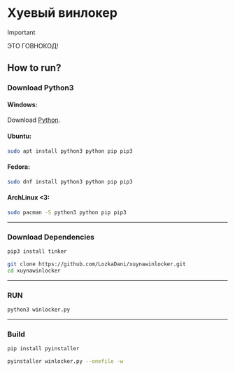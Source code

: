 # Хуевый винлокер

> [!IMPORTANT]
> ЭТО ГОВНОКОД!

## How to run?

### **Download Python3**
#### Windows:
Download [Python](https://www.python.org/ftp/python/3.13.5/python-3.13.5-amd64.exe).

#### Ubuntu:
```sh
sudo apt install python3 python pip pip3
```
#### Fedora:
```sh
sudo dnf install python3 python pip pip3
```
#### ArchLinux <3:
```sh
sudo pacman -S python3 python pip pip3
```
---
### **Download Dependencies**

```sh
pip3 install tinker

git clone https://github.com/LozkaDani/xuynawinlocker.git
cd xuynawinlocker
```
---
### **RUN**

```sh
python3 winlocker.py
```
---
### **Build**

```sh
pip install pyinstaller

pyinstaller winlocker.py --onefile -w
```
